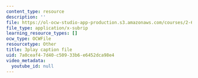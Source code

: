 ```yaml
---
content_type: resource
description: ''
file: https://ol-ocw-studio-app-production.s3.amazonaws.com/courses/2-627-fundamentals-of-photovoltaics-fall-2013/7a0ceaf47d40c50933b6e6452dca98e4_LOVZE9WalRE.srt
file_type: application/x-subrip
learning_resource_types: []
ocw_type: OCWFile
resourcetype: Other
title: 3play caption file
uid: 7a0ceaf4-7d40-c509-33b6-e6452dca98e4
video_metadata:
  youtube_id: null
---
```

